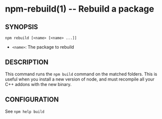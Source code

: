 npm-rebuild(1) -- Rebuild a package
===================================

## SYNOPSIS

    npm rebuild [<name> [<name> ...]]

* `<name>`:
  The package to rebuild

## DESCRIPTION

This command runs the `npm build` command on the matched folders.  This is useful
when you install a new version of node, and must recompile all your C++ addons with
the new binary.

## CONFIGURATION

See `npm help build`
